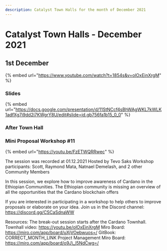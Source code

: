 ```yaml
---
description: Catalyst Town Halls for the month of December 2021
---
```


# Catalyst Town Halls - December 2021

## 1st December&#x20;

{% embed url="https://www.youtube.com/watch?t=1854s&v=olOxEinXrgM" %}

### Slides

{% embed url="https://docs.google.com/presentation/d/11StNCcf4sBhWAgWKL7kWLK1adfXg7i9dd2i7KWgrY8U/edit#slide=id.gb756fa1b15_0_0" %}

### After Town Hall

### Mini Proposal Workshop #11

{% embed url="https://youtu.be/FzETWQRRwec" %}

The session was recorded at 01.12.2021 Hosted by Tevo Saks Workshop participants: Scott, Raymond Mata, Natnael Demelash, and 2 other Community Members

In this session, we explore how to improve awareness of Cardano in the Ethiopian Communities. The Ethiopian community is missing an overview of all the opportunities that the Cardano blockchain offers

If you are interested in participating in a workshop to help others to improve proposals or elaborate on your idea. Join us in the Discord channel: https://discord.gg/CSCaSdnaWW

Resources: The break-out session starts after the Cardano Townhall. Townhall video: https://youtu.be/olOxEinXrgM Miro Board: https://miro.com/app/board/uXjVOebwuos=/ GitBook: CORRECT\_MONTH\_LINK Project Management Miro Board: https://miro.com/app/board/o9J\_l5NdCwg=/

